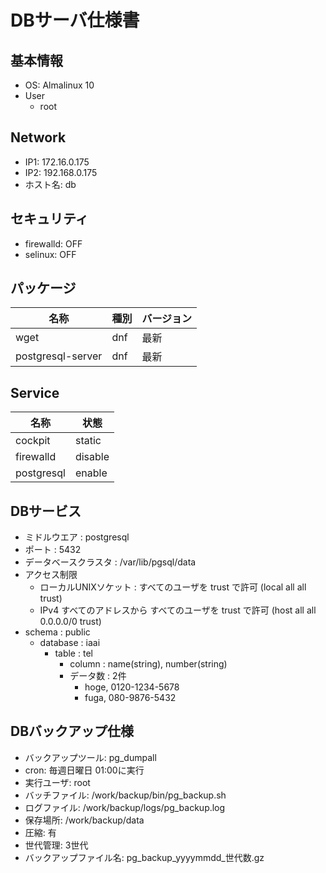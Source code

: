 # DBサーバ仕様書

## 基本情報
- OS: Almalinux 10
- User
    - root

## Network
- IP1: 172.16.0.175
- IP2: 192.168.0.175
- ホスト名: db

## セキュリティ
- firewalld: OFF
- selinux: OFF


## パッケージ
| 名称    | 種別     | バージョン |
|---------|---------|---------|
| wget    | dnf     | 最新     |
| postgresql-server  | dnf     | 最新     |


## Service
| 名称    | 状態     |
|---------|---------|
| cockpit    | static |
| firewalld  | disable |
| postgresql     | enable |


## DBサービス
- ミドルウエア : postgresql
- ポート : 5432
- データベースクラスタ : /var/lib/pgsql/data
- アクセス制限
   - ローカルUNIXソケット : すべてのユーザを trust で許可    (local   all   all   trust)
   - IPv4 すべてのアドレスから すべてのユーザを trust で許可  (host    all   all 0.0.0.0/0 trust)
- schema : public
   - database : iaai
      - table : tel
        - column : name(string), number(string)
        - データ数 : 2件
            - hoge, 0120-1234-5678
            - fuga, 080-9876-5432


## DBバックアップ仕様
- バックアップツール: pg_dumpall
- cron: 毎週日曜日 01:00に実行
- 実行ユーザ: root
- バッチファイル: /work/backup/bin/pg_backup.sh
- ログファイル: /work/backup/logs/pg_backup.log
- 保存場所: /work/backup/data
- 圧縮: 有
- 世代管理: 3世代 
- バックアップファイル名: pg_backup_yyyymmdd_世代数.gz

